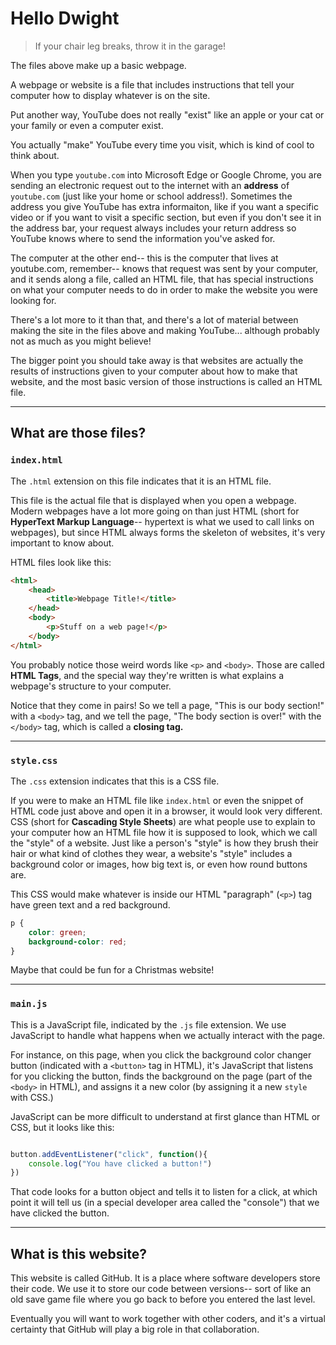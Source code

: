 # Hello Dwight
> If your chair leg breaks, throw it in the garage!

The files above make up a basic webpage. 

A webpage or website is a file that includes instructions that tell your computer how to display whatever is on the site. 

Put another way, YouTube does not really "exist" like an apple or your cat or your family or even a computer exist.

You actually "make" YouTube every time you visit, which is kind of cool to think about. 

When you type `youtube.com` into Microsoft Edge or Google Chrome, you are sending an electronic request out to the internet with an **address** of `youtube.com` (just like your home or school address!). Sometimes the address you give YouTube has extra informaiton, like if you want a specific video or if you want to visit a specific section, but even if you don't see it in the address bar, your request always includes your return address so YouTube knows where to send the information you've asked for. 

The computer at the other end-- this is the computer that lives at youtube.com, remember-- knows that request was sent by your computer, and it sends along a file, called an HTML file, that has special instructions on what your computer needs to do in order to make the website you were looking for. 

There's a lot more to it than that, and there's a lot of material between making the site in the files above and making YouTube... although probably not as much as you might believe! 

The bigger point you should take away is that websites are actually the results of instructions given to your computer about how to make that website, and the most basic version of those instructions is called an HTML file. 

---

## What are those files? 

### `index.html`
The `.html` extension on this file indicates that it is an HTML file. 

This file is the actual file that is displayed when you open a webpage. Modern webpages have a lot more going on than just HTML (short for **HyperText Markup Language**-- hypertext is what we used to call links on webpages), but since HTML always forms the skeleton of websites, it's very important to know about. 

HTML files look like this:
```html
<html>
    <head>
        <title>Webpage Title!</title>
    </head>
    <body>
        <p>Stuff on a web page!</p>
    </body>
</html>
```

You probably notice those weird words like `<p>` and `<body>`. Those are called **HTML Tags**, and the special way they're written is what explains a webpage's structure to your computer. 

Notice that they come in pairs! So we tell a page, "This is our body section!" with a `<body>` tag, and we tell the page, "The body section is over!" with the `</body>` tag, which is called a **closing tag.**

---

### `style.css`
The `.css` extension indicates that this is a CSS file. 

If you were to make an HTML file like `index.html` or even the snippet of HTML code just above and open it in a browser, it would look very different. CSS (short for **Cascading Style Sheets**) are what people use to explain to your computer how an HTML file how it is supposed to look, which we call the "style" of a website. Just like a person's "style" is how they brush their hair or what kind of clothes they wear, a website's "style" includes a background color or images, how big text is, or even how round buttons are.

This CSS would make whatever is inside our HTML "paragraph" (`<p>`) tag have green text and a red background. 
```css
p {
    color: green;
    background-color: red;
}
```

Maybe that could be fun for a Christmas website! 

---

### `main.js`
This is a JavaScript file, indicated by the `.js` file extension. We use JavaScript to handle what happens when we actually interact with the page. 

For instance, on this page, when you click the background color changer button (indicated with a `<button>` tag in HTML), it's JavaScript that listens for you clicking the button, finds the background on the page (part of the `<body>` in HTML), and assigns it a new color (by assigning it a new `style` with CSS.)


JavaScript can be more difficult to understand at first glance than HTML or CSS, but it looks like this:
```javascript

button.addEventListener("click", function(){
    console.log("You have clicked a button!")
})
```

That code looks for a button object and tells it to listen for a click, at which point it will tell us (in a special developer area called the "console") that we have clicked the button.

---

## What is this website? 
This website is called GitHub. It is a place where software developers store their code. We use it to store our code between versions-- sort of like an old save game file where you go back to before you entered the last level.

Eventually you will want to work together with other coders, and it's a virtual certainty that GitHub will play a big role in that collaboration. 